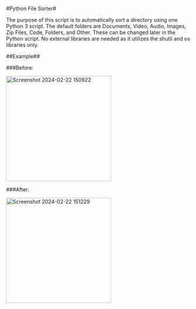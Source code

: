 #Python File Sorter#

The purpose of this script is to automatically sort a directory using one Python 3 script. The default folders are Documents, Video, Audio, Images, Zip Files, Code, Folders, and Other. These can be changed later in the Python script. No external libraries are needed as it utilizes the shutil and os libraries only.


##Example##

###Before:

<img width="286" alt="Screenshot 2024-02-22 150922" src="https://github.com/y-archi/PythonProjects/assets/112324420/a7101cf6-c595-463f-b025-50037531e9aa">

###After:

<img width="286" alt="Screenshot 2024-02-22 151229" src="https://github.com/y-archi/PythonProjects/assets/112324420/ab93635b-eddf-4538-a694-136ff2da558f">
